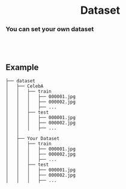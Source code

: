 <h1 align='center'>Dataset</h1>

### You can set your own dataset

</br></br>

## Example

```
├── dataset
│   ├── CelebA
│   │   ├── train
│   │   │   ├── 000001.jpg
│   │   │   ├── 000002.jpg
│   │   │   ├── ...
│   │   ├── test
│   │   │   ├── 000001.jpg
│   │   │   ├── 000002.jpg
│   │   │   ├── ...
│   │
│   ├── Your Dataset
│   │   ├── train
│   │   │   ├── 000001.jpg
│   │   │   ├── 000002.jpg
│   │   │   ├── ...
│   │   ├── test
│   │   │   ├── 000001.jpg
│   │   │   ├── 000002.jpg
│   │   │   ├── ...
```
